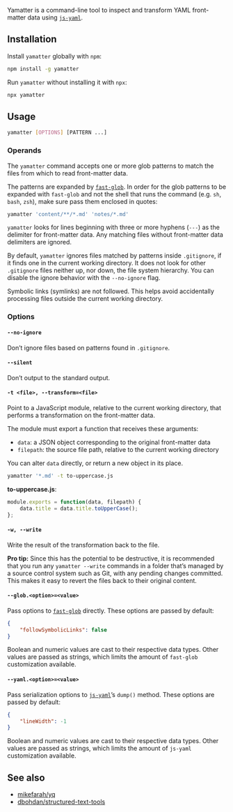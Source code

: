 Yamatter is a command-line tool to inspect and transform YAML front-matter data  using [`js-yaml`](https://github.com/nodeca/js-yaml).

## Installation

Install `yamatter` globally with `npm`:

```bash
npm install -g yamatter
```

Run `yamatter` without installing it with `npx`:

```bash
npx yamatter
```

## Usage

```bash
yamatter [OPTIONS] [PATTERN ...]
```

### Operands

The `yamatter` command accepts one or more glob patterns to match the files from which to read front-matter data. 

The patterns are expanded by [`fast-glob`](https://github.com/mrmlnc/fast-glob). In order for the glob patterns to be expanded with `fast-glob` and not the shell that runs the command (e.g. `sh`, `bash`, `zsh`), make sure pass them enclosed in quotes:

```bash
yamatter 'content/**/*.md' 'notes/*.md'
```

`yamatter` looks for lines beginning with three or more hyphens (`---`) as the delimiter for front-matter data. Any matching files without front-matter data delimiters are ignored. 

By default, `yamatter` ignores files matched by patterns inside `.gitignore`, if it finds one in the current working directory. It does not look for other `.gitignore` files neither up, nor down, the file system hierarchy. You can disable the ignore behavior with the `--no-ignore` flag.

Symbolic links (symlinks) are not followed. This helps avoid accidentally processing files outside the current working directory.

### Options

#### `--no-ignore`

Don’t ignore files based on patterns found in `.gitignore`.

#### `--silent`

Don’t output to the standard output. 

#### `-t <file>, --transform=<file>`

Point to a JavaScript module, relative to the current working directory, that performs a transformation on the front-matter data. 

The module must export a function that receives these arguments:

* `data`: a JSON object corresponding to the original front-matter data
* `filepath`: the source file path, relative to the current working directory

You can alter `data` directly, or return a new object in its place.

```bash
yamatter '*.md' -t to-uppercase.js
```

__to-uppercase.js__:

```js
module.exports = function(data, filepath) {
	data.title = data.title.toUpperCase();
};
```

#### `-w, --write`

Write the result of the transformation back to the file.

__Pro tip:__ Since this has the potential to be destructive, it is recommended that you run any `yamatter --write` commands in a folder that’s managed by a source control system such as Git, with any pending changes committed. This makes it easy to revert the files back to their original content.

#### `--glob.<option>=<value>`

Pass options to [`fast-glob`](https://github.com/mrmlnc/fast-glob) directly. These options are passed by default:

```json
{
	"followSymbolicLinks": false
}
```

Boolean and numeric values are cast to their respective data types. Other values are passed as strings, which limits the amount of `fast-glob` customization available.

#### `--yaml.<option>=<value>`

Pass serialization options to [`js-yaml`](https://github.com/nodeca/js-yaml)’s `dump()` method. These options are passed by default:

```json
{
	"lineWidth": -1
}
```

Boolean and numeric values are cast to their respective data types. Other values are passed as strings, which limits the amount of `js-yaml` customization available.

## See also

* [mikefarah/yq](https://github.com/mikefarah/yq)
* [dbohdan/structured-text-tools](https://github.com/dbohdan/structured-text-tools)
